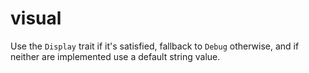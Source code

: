 # visual

Use the `Display` trait if it's satisfied, fallback to `Debug` otherwise, and
if neither are implemented use a default string value.

